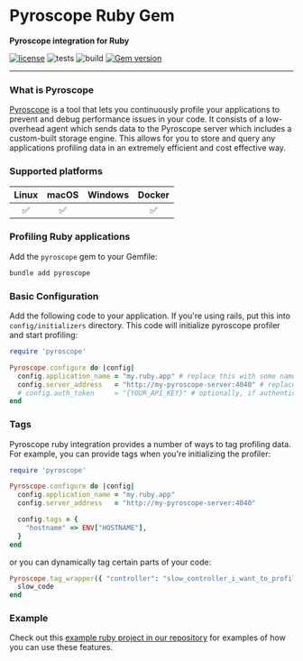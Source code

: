 # Pyroscope Ruby Gem

**Pyroscope integration for Ruby**

[![license](https://img.shields.io/badge/license-Apache2.0-blue.svg)](LICENSE) 
![tests](https://github.com/pyroscope-io/pyroscope-rs/workflows/Tests/badge.svg)
![build](https://github.com/pyroscope-io/pyroscope-rs/workflows/Build/badge.svg)
[![Gem version](https://badge.fury.io/rb/pyroscope.svg)](https://badge.fury.io/rb/pyroscope)

---

### What is Pyroscope
[Pyroscope](https://github.com/pyroscope-io/pyroscope) is a tool that lets you continuously profile your applications to prevent and debug performance issues in your code. It consists of a low-overhead agent which sends data to the Pyroscope server which includes a custom-built storage engine. This allows for you to store and query any applications profiling data in an extremely efficient and cost effective way.


### Supported platforms

| Linux | macOS | Windows | Docker |
|:-----:|:-----:|:-------:|:------:|
|   ✅  |   ✅  |         |   ✅   |

### Profiling Ruby applications

Add the `pyroscope` gem to your Gemfile:

```bash
bundle add pyroscope
```

### Basic Configuration

Add the following code to your application. If you're using rails, put this into `config/initializers` directory. This code will initialize pyroscope profiler and start profiling:

```ruby
require 'pyroscope'

Pyroscope.configure do |config|
  config.application_name = "my.ruby.app" # replace this with some name for your application
  config.server_address   = "http://my-pyroscope-server:4040" # replace this with the address of your pyroscope server
  # config.auth_token     = "{YOUR_API_KEY}" # optionally, if authentication is enabled, specify the API key
end
```

### Tags

Pyroscope ruby integration provides a number of ways to tag profiling data. For example, you can provide tags when you're initializing the profiler:

```ruby
require 'pyroscope'

Pyroscope.configure do |config|
  config.application_name = "my.ruby.app"
  config.server_address   = "http://my-pyroscope-server:4040"

  config.tags = {
    "hostname" => ENV["HOSTNAME"],
  }
end
```

or you can dynamically tag certain parts of your code:

```ruby
Pyroscope.tag_wrapper({ "controller": "slow_controller_i_want_to_profile" }) do
  slow_code
end
```

### Example

Check out this [example ruby project in our repository](https://github.com/pyroscope-io/pyroscope/tree/main/examples/ruby) for examples of how you can use these features.
